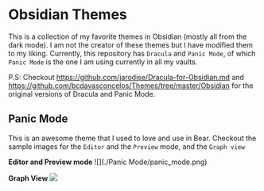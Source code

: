 # Obsidian Themes

This is a collection of my favorite themes in Obsidian (mostly all from the dark mode). I am not the creator of these themes but I have modified them to my liking. Currently, this repository has `Dracula` and `Panic Mode`, of which `Panic Mode` is the one I am using currently in all my vaults.

P.S: Checkout https://github.com/jarodise/Dracula-for-Obsidian.md and https://github.com/bcdavasconcelos/Themes/tree/master/Obsidian for the original versions of Dracula and Panic Mode.

## Panic Mode
This is an awesome theme that I used to love and use in Bear. Checkout the sample images for the `Editor` and the `Preview` mode, and the `Graph view`

**Editor and Preview mode**
![](./Panic Mode/panic_mode.png)

**Graph View**
![](./Panic\_Mode/panic_graph.png)
